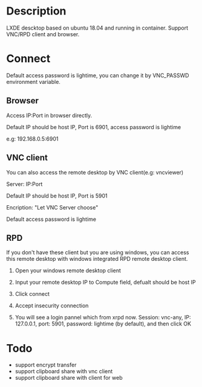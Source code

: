 # Description
LXDE descktop based on ubuntu 18.04 and running in container. Support VNC/RPD client and browser.

# Connect
Default access password is lightime, you can change it by VNC_PASSWD environment variable.

## Browser
Access IP:Port in browser directly.

Default IP should be host IP, Port is 6901, access password is lightime

e.g: 192.168.0.5:6901


## VNC client
You can also access the remote desktop by VNC client(e.g: vncviewer)

Server: IP:Port

 Default IP should be host IP, Port is 5901
 
Encription: "Let VNC Server choose"

Default access password is lightime

## RPD
If you don't have these client but you are using windows, you can access this remote desktop with windows integrated RPD remote desktop client.

1. Open your windows remote desktop client

2. Input your remote desktop IP to Compute field, defualt should be host IP

3. Click connect

4. Accept insecurity connection

5. You will see a login pannel which from xrpd now. Session: vnc-any, IP: 127.0.0.1, port: 5901, password: lightime (by default), and then click OK

# Todo

- support encrypt transfer
- support clipboard share with vnc client
- support clipboard share with client for web

